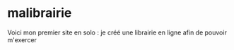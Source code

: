 # malibrairie

Voici mon premier site en solo : je créé une librairie en ligne afin de pouvoir m'exercer
